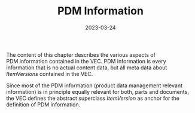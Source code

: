 ﻿---
title: PDM Information
toc: false
type: specs
layout:  package
date: "2023-03-24"
draft: false
specification: VEC
version: 2.0.2
documentType: "Recommendation"
elementType:  Package
menu:
  VEC-2.0.2:    
    identifier: pdm-information
    weight: 1003 

# Prev/next pager order (if `docs_section_pager` enabled in `params.toml`)
weight: 1003
---
<p> The content of this chapter describes the various aspects of PDM&#160;information contained in the VEC. PDM&#160;information is every information that is no actual content data, but all meta data about <i>ItemVersions</i> contained in the VEC.     </p>      <p> Since most of the PDM information (product data management relevant information) is in principle equally relevant for both, parts and documents, the VEC defines the abstract superclass <i>ItemVersion</i> as anchor for the definition of PDM information.      </p>